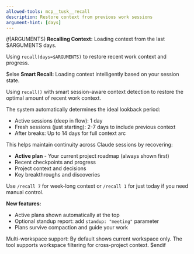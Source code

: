 ```yaml
---
allowed-tools: mcp__tusk__recall
description: Restore context from previous work sessions
argument-hint: [days]
---
```


$if($ARGUMENTS)
**Recalling Context:** Loading context from the last $ARGUMENTS days.

Using `recall(days=$ARGUMENTS)` to restore recent work context and progress.

$else
**Smart Recall:** Loading context intelligently based on your session state.

Using `recall()` with smart session-aware context detection to restore the optimal amount of recent work context.

The system automatically determines the ideal lookback period:
- Active sessions (deep in flow): 1 day
- Fresh sessions (just starting): 2-7 days to include previous context
- After breaks: Up to 14 days for full context arc

This helps maintain continuity across Claude sessions by recovering:
- **Active plan** - Your current project roadmap (always shown first)
- Recent checkpoints and progress
- Project context and decisions
- Key breakthroughs and discoveries

Use `/recall 7` for week-long context or `/recall 1` for just today if you need manual control.

**New features:**
- Active plans shown automatically at the top
- Optional standup report: add `standup: "meeting"` parameter
- Plans survive compaction and guide your work

Multi-workspace support: By default shows current workspace only. The tool supports workspace filtering for cross-project context.
$endif